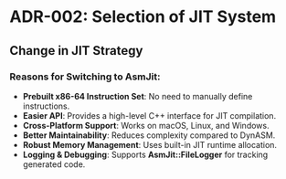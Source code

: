 # ADR-002: Selection of JIT System

## Change in JIT Strategy

### **Reasons for Switching to AsmJit**:
- **Prebuilt x86-64 Instruction Set**: No need to manually define instructions.
- **Easier API**: Provides a high-level C++ interface for JIT compilation.
- **Cross-Platform Support**: Works on macOS, Linux, and Windows.
- **Better Maintainability**: Reduces complexity compared to DynASM.
- **Robust Memory Management**: Uses built-in JIT runtime allocation.
- **Logging & Debugging**: Supports **AsmJit::FileLogger** for tracking generated code.
